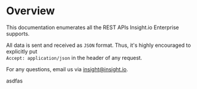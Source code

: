 # Overview

This documentation enumerates all the REST APIs Insight.io Enterprise supports.

All data is sent and received as `JSON` format. Thus, it's highly encouraged to explicitly put  
`Accept: application/json` in the header of any request.

For any questions, email us via [insight@insight.io](mailto:insight@insight.io).





asdfas

